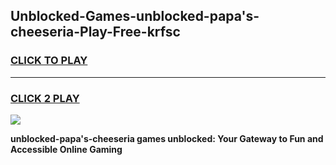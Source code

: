 
## Unblocked-Games-unblocked-papa's-cheeseria-Play-Free-krfsc
<h3>
<a href="https://premium76.site?title=unblocked-papa's-cheeseria&ref=10A">CLICK TO PLAY</a></h3>
<hr>

<h3>
<a href="https://premium76.site?title=unblocked-papa's-cheeseria&ref=10A">CLICK 2 PLAY</a>
  
</h3>

<a href="https://premium76.site?title=unblocked-papa's-cheeseria&ref=10A"><img src="https://clearcache.store/games.png"></a>


**unblocked-papa's-cheeseria games unblocked: Your Gateway to Fun and Accessible Online Gaming**

